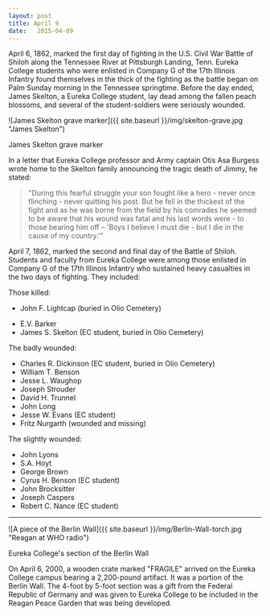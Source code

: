 ```yaml
---
layout: post
title: April 9
date:   2015-04-09
---
```


April 6, 1862, marked the first day of fighting in the U.S. Civil War Battle of Shiloh along the Tennessee River at Pittsburgh Landing, Tenn. Eureka College students who were enlisted in Company G of the 17th Illinois Infantry found themselves in the thick of the fighting as the battle began on Palm Sunday morning in the Tennessee springtime. Before the day ended, James Skelton, a Eureka College student, lay dead among the fallen peach blossoms, and several of the student-soldiers were seriously wounded.

![James Skelton grave marker]({{ site.baseurl }}/img/skelton-grave.jpg "James Skelton")
<p class="caption">James Skelton grave marker</p>

In a letter that Eureka College professor and Army captain Otis Asa Burgess wrote home to the Skelton family announcing the tragic death of Jimmy, he stated:

> "During this fearful struggle your son fought like a hero - never once flinching - never quitting his post. But he fell in the thickest of the fight and as he was borne from the field by his comrades he seemed to be aware that his wound was fatal and his last words were - to those bearing him off – 'Boys I believe I must die - but I die in the cause of my country.'"

April 7, 1862, marked the second and final day of the Battle of Shiloh. Students and faculty from Eureka College were among those enlisted in Company G of the 17th Illinois Infantry who sustained heavy casualties in the two days of fighting. They included:

Those killed:

* John F. Lightcap (buried in Olio Cemetery)
+ E.V. Barker
+ James S. Skelton (EC student, buried in Olio Cemetery)

The badly wounded:

* Charles R. Dickinson (EC student, buried in Olio Cemetery)
* William T. Benson
* Jesse L. Waughop
* Joseph Strouder
* David H. Trunnel
* John Long
* Jesse W. Evans (EC student)
* Fritz Nurgarth (wounded and missing)

The slightly wounded:

* John Lyons
* S.A. Hoyt
* George Brown
* Cyrus H. Benson (EC student)
* John Brocksitter
* Joseph Caspers
* Robert C. Nance (EC student)

<hr>

![A piece of the Berlin Wall]({{ site.baseurl }}/img/Berlin-Wall-torch.jpg "Reagan at WHO radio")
<p class="caption">Eureka College's section of the Berlin Wall</p>

On April 6, 2000, a wooden crate marked "FRAGILE" arrived on the Eureka College campus bearing a 2,200-pound artifact. It was a portion of the Berlin Wall. The 4-foot by 5-foot section was a gift from the Federal Republic of Germany and was given to Eureka College to be included in the Reagan Peace Garden that was being developed.
